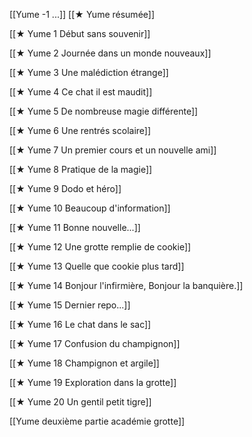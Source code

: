 [[Yume -1 ...]]
[[★ Yume résumée]]

[[★ Yume 1 Début sans souvenir]]

[[★ Yume 2 Journée dans un monde nouveaux]]

[[★ Yume 3 Une malédiction étrange]]

[[★ Yume 4 Ce chat il est maudit]]

[[★ Yume 5 De nombreuse magie différente]]

[[★ Yume 6 Une rentrés scolaire]]

[[★ Yume 7 Un premier cours et un nouvelle ami]]

[[★ Yume 8 Pratique de la magie]]

[[★ Yume 9 Dodo et héro]]

[[★ Yume 10 Beaucoup d'information]]

[[★ Yume 11 Bonne nouvelle...]]

[[★ Yume 12 Une grotte remplie de cookie]]

[[★ Yume 13 Quelle que cookie plus tard]]

[[★ Yume 14 Bonjour l'infirmière, Bonjour la banquière.]]

[[★ Yume 15 Dernier repo...]]

[[★ Yume 16 Le chat dans le sac]]

[[★ Yume 17 Confusion du champignon]]

[[★ Yume 18 Champignon et argile]]

[[★ Yume 19 Exploration dans la grotte]]

[[★ Yume 20 Un gentil petit tigre]]




[[Yume deuxième partie académie grotte]]

